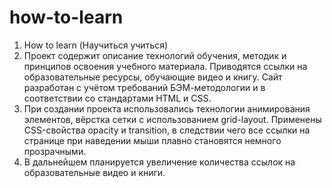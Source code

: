 # how-to-learn
1) How to learn (Научиться учиться)
2) Проект содержит описание технологий обучения, методик и принципов освоения учебного материала. 
Приводятся ссылки на образовательные ресурсы, обучающие видео и книгу. 
Сайт разработан с учётом требований БЭМ-методологии и в соответствии со стандартами HTML и CSS.
3) При создании проекта использовались технологии анимирования элементов, вёрстка сетки с использованием grid-layout.
Применены CSS-свойства opacity и transition, в следствии чего все ссылки на странице при наведении мыши плавно становятся немного прозрачными.
4) В дальнейшем планируется увеличение количества ссылок на образовательные видео и книги.
